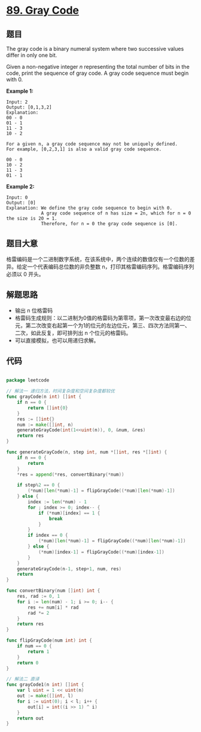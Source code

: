 # [89. Gray Code](https://leetcode.com/problems/gray-code/)

## 题目

The gray code is a binary numeral system where two successive values differ in only one bit.

Given a non-negative integer *n* representing the total number of bits in the code, print the sequence of gray code. A gray code sequence must begin with 0.

**Example 1:**

    Input: 2
    Output: [0,1,3,2]
    Explanation:
    00 - 0
    01 - 1
    11 - 3
    10 - 2
    
    For a given n, a gray code sequence may not be uniquely defined.
    For example, [0,2,3,1] is also a valid gray code sequence.
    
    00 - 0
    10 - 2
    11 - 3
    01 - 1

**Example 2:**

    Input: 0
    Output: [0]
    Explanation: We define the gray code sequence to begin with 0.
                 A gray code sequence of n has size = 2n, which for n = 0 the size is 20 = 1.
                 Therefore, for n = 0 the gray code sequence is [0].


## 题目大意

格雷编码是一个二进制数字系统，在该系统中，两个连续的数值仅有一个位数的差异。给定一个代表编码总位数的非负整数 n，打印其格雷编码序列。格雷编码序列必须以 0 开头。



## 解题思路

- 输出 n 位格雷码
- 格雷码生成规则：以二进制为0值的格雷码为第零项，第一次改变最右边的位元，第二次改变右起第一个为1的位元的左边位元，第三、四次方法同第一、二次，如此反复，即可排列出 n 个位元的格雷码。
- 可以直接模拟，也可以用递归求解。


## 代码

```go

package leetcode

// 解法一 递归方法，时间复杂度和空间复杂度都较优
func grayCode(n int) []int {
	if n == 0 {
		return []int{0}
	}
	res := []int{}
	num := make([]int, n)
	generateGrayCode(int(1<<uint(n)), 0, &num, &res)
	return res
}

func generateGrayCode(n, step int, num *[]int, res *[]int) {
	if n == 0 {
		return
	}
	*res = append(*res, convertBinary(*num))

	if step%2 == 0 {
		(*num)[len(*num)-1] = flipGrayCode((*num)[len(*num)-1])
	} else {
		index := len(*num) - 1
		for ; index >= 0; index-- {
			if (*num)[index] == 1 {
				break
			}
		}
		if index == 0 {
			(*num)[len(*num)-1] = flipGrayCode((*num)[len(*num)-1])
		} else {
			(*num)[index-1] = flipGrayCode((*num)[index-1])
		}
	}
	generateGrayCode(n-1, step+1, num, res)
	return
}

func convertBinary(num []int) int {
	res, rad := 0, 1
	for i := len(num) - 1; i >= 0; i-- {
		res += num[i] * rad
		rad *= 2
	}
	return res
}

func flipGrayCode(num int) int {
	if num == 0 {
		return 1
	}
	return 0
}

// 解法二 直译
func grayCode1(n int) []int {
	var l uint = 1 << uint(n)
	out := make([]int, l)
	for i := uint(0); i < l; i++ {
		out[i] = int((i >> 1) ^ i)
	}
	return out
}

```